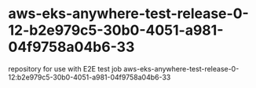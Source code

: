 # aws-eks-anywhere-test-release-0-12-b2e979c5-30b0-4051-a981-04f9758a04b6-33
repository for use with E2E test job aws-eks-anywhere-test-release-0-12:b2e979c5-30b0-4051-a981-04f9758a04b6-33

